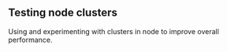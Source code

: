 ## Testing node clusters

Using and experimenting with clusters in node to improve overall performance. 
